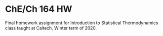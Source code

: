 # ChE/Ch 164 HW

Final homework assignment for Introduction to Statistical Thermodynamics class taught at Caltech, Winter term of 2020. 
